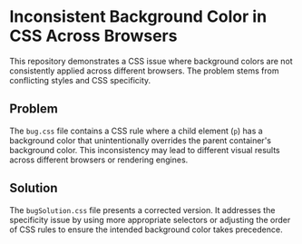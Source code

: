 # Inconsistent Background Color in CSS Across Browsers

This repository demonstrates a CSS issue where background colors are not consistently applied across different browsers. The problem stems from conflicting styles and CSS specificity.

## Problem

The `bug.css` file contains a CSS rule where a child element (`p`) has a background color that unintentionally overrides the parent container's background color. This inconsistency may lead to different visual results across different browsers or rendering engines.

## Solution

The `bugSolution.css` file presents a corrected version.  It addresses the specificity issue by using more appropriate selectors or adjusting the order of CSS rules to ensure the intended background color takes precedence.